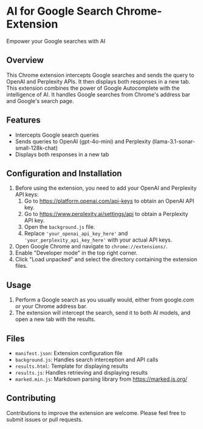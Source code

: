 # AI for Google Search Chrome-Extension
Empower your Google searches with AI

## Overview

This Chrome extension intercepts Google searches and sends the query to OpenAI and Perplexity APIs. It then displays both responses in a new tab. This extension combines the power of Google Autocomplete with the intelligence of AI. It handles Google searches from Chrome's address bar and Google's search page.

## Features

- Intercepts Google search queries
- Sends queries to OpenAI (gpt-4o-mini) and Perplexity (llama-3.1-sonar-small-128k-chat)
- Displays both responses in a new tab

## Configuration and Installation

1. Before using the extension, you need to add your OpenAI and Perplexity API keys:
   1. Go to https://platform.openai.com/api-keys to obtain an OpenAI API key.
   2. Go to https://www.perplexity.ai/settings/api to obtain a Perplexity API key.
   1. Open the `background.js` file.
   1. Replace `'your_openai_api_key_here'` and `'your_perplexity_api_key_here'` with your actual API keys.
2. Open Google Chrome and navigate to `chrome://extensions/`.
3. Enable "Developer mode" in the top right corner.
4. Click "Load unpacked" and select the directory containing the extension files.

## Usage

1. Perform a Google search as you usually would, either from google.com or your Chrome address bar.
2. The extension will intercept the search, send it to both AI models, and open a new tab with the results.

## Files

- `manifest.json`: Extension configuration file
- `background.js`: Handles search interception and API calls
- `results.html`: Template for displaying results
- `results.js`: Handles retrieving and displaying results
- `marked.min.js`: Markdown parsing library from https://marked.js.org/

## Contributing

Contributions to improve the extension are welcome. Please feel free to submit issues or pull requests.
